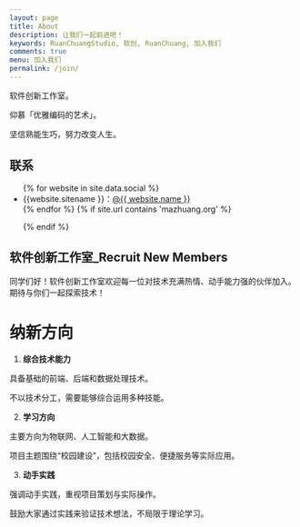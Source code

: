 ```yaml
---
layout: page
title: About
description: 让我们一起前进吧！
keywords: RuanChuangStudio, 软创, RuanChuang, 加入我们
comments: true
menu: 加入我们
permalink: /join/
---
```


软件创新工作室。

仰慕「优雅编码的艺术」。

坚信熟能生巧，努力改变人生。

## 联系

<ul>
{% for website in site.data.social %}
<li>{{website.sitename }}：<a href="{{ website.url }}" target="_blank">@{{ website.name }}</a></li>
{% endfor %}
{% if site.url contains 'mazhuang.org' %}

{% endif %}

</ul>

## 软件创新工作室\_Recruit New Members

同学们好！软件创新工作室欢迎每一位对技术充满热情、动手能力强的伙伴加入。期待与你们一起探索技术！

# 纳新方向

1. **综合技术能力**

具备基础的前端、后端和数据处理技术。

不以技术分工，需要能够综合运用多种技能。

2. **学习方向**

主要方向为物联网、人工智能和大数据。

项目主题围绕“校园建设”，包括校园安全、便捷服务等实际应用。

3. **动手实践**

强调动手实践，重视项目策划与实际操作。

鼓励大家通过实践来验证技术想法，不局限于理论学习。

